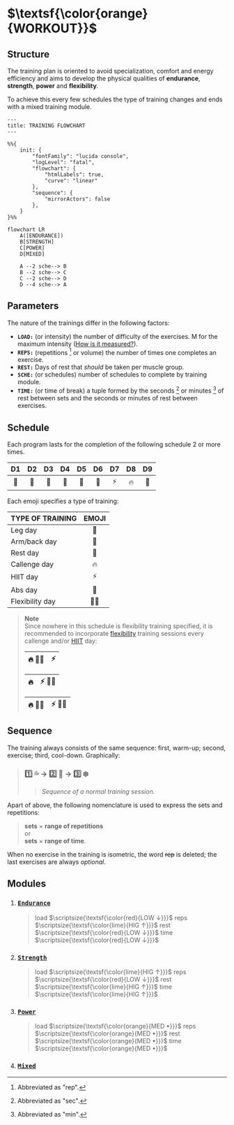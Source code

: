 # $\textsf{\color{orange}{WORKOUT}}$

## Structure

The training plan is oriented to avoid specialization, comfort and energy efficiency and aims to develop the physical qualities of **endurance**, **strength**, **power** and **flexibility**.

To achieve this every few schedules the type of training changes and ends with a mixed training module.

```mermaid
---
title: TRAINING FLOWCHART
---

%%{
    init: {
        "fontFamily": "lucida console",
        "logLevel": "fatal",
        "flowchart": {
            "htmlLabels": true,
            "curve": "linear"
        },
        "sequence": {
            "mirrorActors": false
        },
    }
}%%

flowchart LR
    A([ENDURANCE])
    B[STRENGTH]
    C[POWER]
    D[MIXED]

    A --2 sche--> B
    B --2 sche--> C
    C --2 sche--> D
    D --4 sche--> A

```

## Parameters

The nature of the trainings differ in the following factors:

+ **`LOAD:`** \(or intensity\) the number of difficulty of the exercises. M for the maximum intensity \([How is it measured?](none.md)\)\.
+ **`REPS:`** \(repetitions [^rep] or volume\) the number of times one completes an exercise.
+ **`REST:`** Days of rest that _should_ be taken per muscle group\.
+ **`SCHE:`** \(or schedules\) number of schedules to complete by training module\.
+ **`TIME:`** \(or time of break\) a tuple formed by the seconds [^sec] or minutes [^min] of rest between sets and the seconds or minutes of rest between exercises\.

## Schedule

Each program lasts for the completion of the following schedule 2 or more times.

|D1   |D2      |D3         |D4   |D5      |D6         |D7   |D8    |D9             |
|:---:|:------:|:---------:|:---:|:------:|:---------:|:---:|:----:|:-------------:|
|:leg:|:muscle:|:palm_tree:|:leg:|:muscle:|:palm_tree:|:zap:|:fire:|:chocolate_bar:|

Each emoji specifies a type of training:

|TYPE OF TRAINING|EMOJI             |
|:---------------|:----------------:|
|Leg day         |:leg:             |
|Arm/back day    |:muscle:          |
|Rest day        |:palm_tree:       |
|Callenge day    |:fire:            |
|HIIT day        |:zap:             |
|Abs day         |:chocolate_bar:   |
|Flexibility day |:man_cartwheeling:|

> **Note**  
> Since nowhere in this schedule is flexibility training specified, it is recommended to incorporate [flexibility](none.md) training sessions every callenge and\/or [HIIT][definitions] day:
>
> |:fire: :man_cartwheeling:|:zap:|
> |-|-|
>
> |:fire:|:zap: :man_cartwheeling:|
> |-|-|
>
> |:fire: :man_cartwheeling:|:zap: :man_cartwheeling:|
> |-|-|

## Sequence

The training always consists of the same sequence: first, warm-up; second, exercise; third, cool-down\. Graphically:

> ### :one: :sweat_drops: &rarr; :two: :running: &rarr; :three: :snowflake: &#8203;
>
>> _Sequence of a normal training session._

Apart of above, the following nomenclature is used to express the sets and repetitions:

> **sets** &times; **range of repetitions**  
> or  
> **sets** &times; **range of time**.

When no exercise in the training is isometric, the word ~~rep~~ is deleted; the last exercises are always _optional_.

## Modules

1. ### [**`Endurance`**](trainings/endurance.md)

    > load $\scriptsize{\textsf{\color{red}{LOW ↓}}}$
    > reps $\scriptsize{\textsf{\color{lime}{HIG ↑}}}$
    > rest $\scriptsize{\textsf{\color{red}{LOW ↓}}}$
    > time $\scriptsize{\textsf{\color{red}{LOW ↓}}}$

2. ### [**`Strength`**](trainings/strength.md)

    > load $\scriptsize{\textsf{\color{lime}{HIG ↑}}}$
    > reps $\scriptsize{\textsf{\color{red}{LOW ↓}}}$
    > rest $\scriptsize{\textsf{\color{lime}{HIG ↑}}}$
    > time $\scriptsize{\textsf{\color{lime}{HIG ↑}}}$

3. ### [**`Power`**](trainings/power.md)

    > load $\scriptsize{\textsf{\color{orange}{MED •}}}$
    > reps $\scriptsize{\textsf{\color{orange}{MED •}}}$
    > rest $\scriptsize{\textsf{\color{orange}{MED •}}}$
    > time $\scriptsize{\textsf{\color{orange}{MED •}}}$

4. ### [**`Mixed`**](none.md)

[^min]: Abbreviated as "min"\.

[^rep]: Abbreviated as "rep"\.

[^sec]: Abbreviated as "sec"\.

[definitions]: definitions.md
